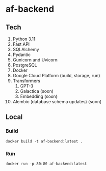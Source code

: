 # af-backend

## Tech

1. Python 3.11
2. Fast API
3. SQLAlchemy
4. Pydantic
5. Gunicorn and Uvicorn
6. PostgreSQL
7. Docker
8. Google Cloud Platform (build, storage, run)
9. Transformers
   1. GPT-3
   2. Galactica (soon)
   3. Embedding (soon)
10. Alembic (database schema updates) (soon)


## Local

### Build

```commandline
docker build -t af-backend:latest .
```

### Run

```commandline
docker run -p 80:80 af-backend:latest
```
